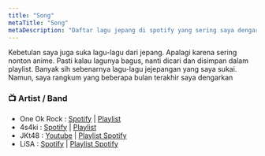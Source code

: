 ```yaml
---
title: "Song"
metaTitle: "Song"
metaDescription: "Daftar lagu jepang di spotify yang sering saya dengarkan"
---
```


Kebetulan saya juga suka lagu-lagu dari jepang. Apalagi karena sering nonton anime. Pasti kalau lagunya bagus, nanti dicari dan disimpan dalam playlist. Banyak sih sebenarnya lagu-lagu jejepangan yang saya sukai. Namun, saya rangkum yang beberapa bulan terakhir saya dengarkan 

### 📺 Artist /  Band
- One Ok Rock : [Spotify](https://open.spotify.com/artist/7k73EtZwoPs516ZxE72KsO?si=v6FKZw1iTl-Nm0LHU7PN8Q) |  [Playlist](https://open.spotify.com/playlist/37i9dQZF1DWXaRIedRPCEO?si=7d5XWeT7Q0m7A4MHqmzMIw)
- 4s4ki : [Spotify](https://open.spotify.com/artist/5yCWuaBlu42BKsnW89brND?si=KANqCkHySa2YLLs6g8_HoQ) |  [Playlist](https://open.spotify.com/playlist/5MbWCJ3fsCGQY1HYarQj1N?si=QqMQR2u9Qbyfqzb-SVS3eQ)
- JKt48 : [Youtube](https://www.youtube.com/user/JKT48) | [Playlist Spotify](https://open.spotify.com/playlist/37i9dQZF1DZ06evO1kR98I?si=FXGJgSwPRNuAbM8u9VnR3Q)
- LiSA : [Spotify](https://open.spotify.com/artist/0blbVefuxOGltDBa00dspv?si=N8F2ay6VQQiB3em1P3NXPQ) | [Playlist Spotify](https://open.spotify.com/playlist/37i9dQZF1DX01AtpaIYjQE?si=ob9mU2CMQLK5QGDXS7GnRA)